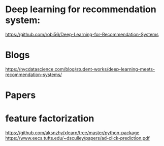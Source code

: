 
# Deep learning for recommendation system: 
https://github.com/robi56/Deep-Learning-for-Recommendation-Systems
# Blogs
https://nycdatascience.com/blog/student-works/deep-learning-meets-recommendation-systems/
# Papers

# feature factorization 
https://github.com/aksnzhy/xlearn/tree/master/python-package
https://www.eecs.tufts.edu/~dsculley/papers/ad-click-prediction.pdf
